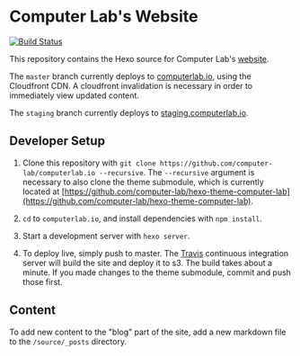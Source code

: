 # Computer Lab's Website
[![Build
Status](https://travis-ci.org/computer-lab/computerlab.io.svg?branch=master)](https://travis-ci.org/computer-lab/computerlab.io)

This repository contains the Hexo source for Computer Lab's
[website](http://computerlab.io).  

The `master` branch currently deploys to [computerlab.io](http://computerlab.io),
using the Cloudfront CDN. A cloudfront invalidation is necessary in order to
immediately view updated content.

The `staging` branch currently deploys to [staging.computerlab.io](http://staging.computerlab.io).

## Developer Setup
1. Clone this repository with `git clone
https://github.com/computer-lab/computerlab.io --recursive`.  The `--recursive`
argument is necessary to also clone the theme submodule, which is currently
located at
[https://github.com/computer-lab/hexo-theme-computer-lab](https://github.com/computer-lab/hexo-theme-computer-lab).

2. `cd` to `computerlab.io`, and install dependencies with `npm install`.

3. Start a development server with `hexo server`.

4. To deploy live, simply push to master.  The [Travis](https://travis-ci.org/)
continuous integration server will build the site and deploy it to s3.  The
build takes about a minute.  If you made changes to the theme submodule, commit
and push those first.

## Content

To add new content to the "blog" part of the site, add a new markdown file to
the `/source/_posts` directory.  
